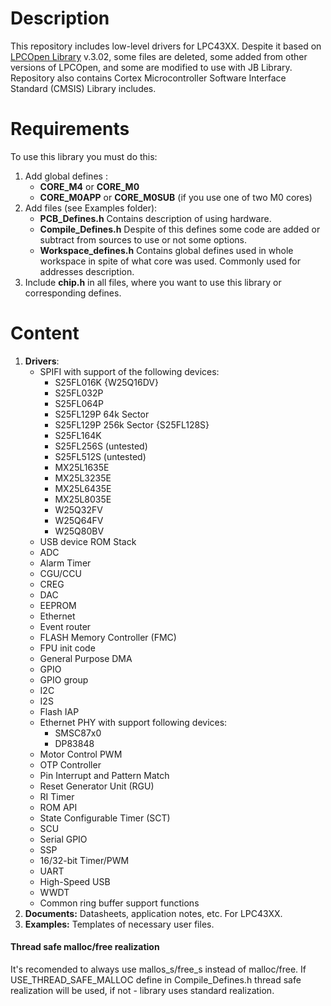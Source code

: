 # Description
This repository includes low-level drivers for LPC43XX. Despite it based on [LPCOpen Library](https://www.nxp.com/support/developer-resources/software-development-tools/lpc-developer-resources-/lpcopen-libraries-and-examples:LPC-OPEN-LIBRARIES) v.3.02, some files are deleted, some added from other versions of LPCOpen, and some are modified to use with JB Library.
Repository also contains Cortex Microcontroller Software Interface Standard (CMSIS) Library includes.

# Requirements
To use this library you must do this:
1. Add global defines :
    * **CORE_M4** or **CORE_M0**
    * **CORE_M0APP** or **CORE_M0SUB** (if you use one of two M0 cores)
2. Add files (see Examples folder):
    * **PCB_Defines.h** Contains description of using hardware.
    * **Compile_Defines.h** Despite of this defines some code are added or subtract from sources to use or not some options.
    * **Workspace_defines.h** Contains global defines used in whole workspace in spite of what core was used. Commonly used for addresses description.
3. Include **chip.h** in all files, where you want to use this library or corresponding defines.

# Content
1. **Drivers**:
    * SPIFI with support of the following devices:
         * S25FL016K {W25Q16DV}
         * S25FL032P
         * S25FL064P
         * S25FL129P 64k Sector
         * S25FL129P 256k Sector {S25FL128S}
         * S25FL164K
         * S25FL256S (untested)
         * S25FL512S (untested)
         * MX25L1635E
         * MX25L3235E
         * MX25L6435E
         * MX25L8035E
         * W25Q32FV
         * W25Q64FV
         * W25Q80BV
    * USB device ROM Stack
    * ADC
    * Alarm Timer
    * CGU/CCU
    * CREG
    * DAC
    * EEPROM
    * Ethernet
    * Event router
    * FLASH Memory Controller (FMC)
    * FPU init code
    * General Purpose DMA
    * GPIO
    * GPIO group
    * I2C
    * I2S
    * Flash IAP
    * Ethernet PHY with support following devices:
        * SMSC87x0
        * DP83848
    * Motor Control PWM
    * OTP Controller
    * Pin Interrupt and Pattern Match
    * Reset Generator Unit (RGU)
    * RI Timer
    * ROM API
    * State Configurable Timer (SCT)
    * SCU
    * Serial GPIO
    * SSP
    * 16/32-bit Timer/PWM
    * UART
    * High-Speed USB
    * WWDT
    * Common ring buffer support functions
2. **Documents:** Datasheets, application notes, etc. For LPC43XX.
3. **Examples:** Templates of necessary user files.

#### Thread safe malloc/free realization
It's recomended to always use mallos_s/free_s instead of malloc/free. If USE_THREAD_SAFE_MALLOC define in Compile_Defines.h thread safe realization will be used, if not - library uses standard realization. 